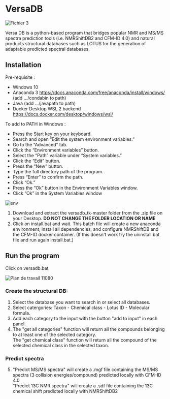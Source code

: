 # VersaDB
![Fichier 3](https://github.com/user-attachments/assets/799a4074-fd3f-4d24-9c60-618a26a91521)

Versa DB is a python-based program that bridges popular NMR and MS/MS spectra prediction tools (i.e. NMRShiftDB2 and CFM-ID 4.0) and natural products structural databases such as LOTUS for the generation of adaptable predicted spectral databases.

## Installation
Pre-requisite : 
 - Windows 10
 - Anaconda 3 https://docs.anaconda.com/free/anaconda/install/windows/ (add .../condabin to path)
 - Java (add .../javapath to path)
 - Docker Desktop WSL 2 backend https://docs.docker.com/desktop/windows/wsl/

To add to PATH in Windows :
- Press the Start key on your keyboard.
- Search and open “Edit the system environment variables.”
- Go to the “Advanced” tab.
- Click the “Environment variables” button.
- Select the “Path” variable under “System variables.”
- Click the “Edit” button.
- Press the “New” button.
- Type the full directory path of the program.
- Press “Enter” to confirm the path.
- Click “Ok.”
- Press the “Ok” button in the Environment Variables window.
- Click “Ok” in the System Variables window

![env](https://github.com/simremy/versadb_tk/assets/41745996/57fadb75-5393-4712-a1ea-8ef967b164b3)


1. Download and extract the versadb_tk-master folder from the .zip file on your Desktop. **DO NOT CHANGE THE FOLDER LOCATION OR NAME**
2. Click on install.bat and wait. This batch file will create a new anaconda environment, install all dependencies, and configure NMRShiftDB and the CFM-ID docker container. (If this doesn't work try the uninstall.bat file and run again install.bat.)

## Run the program
Click on versadb.bat

![Plan de travail 11080](https://user-images.githubusercontent.com/41745996/168621136-db932ff8-f33d-46e2-95d3-2856455a08af.png)

### Create the structural DB:  
1. Select the database you want to search in or select all databases. 
2. Select catergories:  Taxon - Chemical class - Lotus ID - Molecular formula.   
3. Add each category to the input with the button "add to input" in each panel.  
4. The "get all categories" function will return all the compounds belonging to at least one of the selected category.  
   The "get chemical class" function will return all the compound of the selected chemical class in the selected taxon.  
### Predict spectra
5. "Predict MS/MS spectra" will create a .mgf file containing the MS/MS spectra (3 collision energies/compound) predicted locally with CFM-ID 4.0  
"Predict 13C NMR spectra" will create a .sdf file containing the 13C chemical shift predicted locally with NMRShiftDB2 


